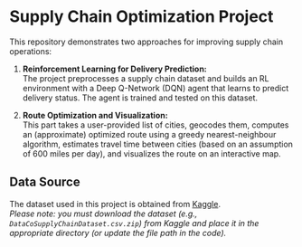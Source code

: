 # Supply Chain Optimization Project

This repository demonstrates two approaches for improving supply chain operations:

1. **Reinforcement Learning for Delivery Prediction:**  
   The project preprocesses a supply chain dataset and builds an RL environment with a Deep Q-Network (DQN) agent that learns to predict delivery status. The agent is trained and tested on this dataset.

2. **Route Optimization and Visualization:**  
   This part takes a user-provided list of cities, geocodes them, computes an (approximate) optimized route using a greedy nearest-neighbour algorithm, estimates travel time between cities (based on an assumption of 600 miles per day), and visualizes the route on an interactive map.

## Data Source

The dataset used in this project is obtained from [Kaggle](https://www.kaggle.com/).  
*Please note: you must download the dataset (e.g., `DataCoSupplyChainDataset.csv.zip`) from Kaggle and place it in the appropriate directory (or update the file path in the code).*



